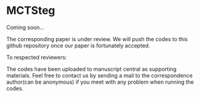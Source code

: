 # MCTSteg

Coming soon...

The corresponding paper is under review. We will push the codes to this github repository once our paper is fortunately accepted.

To respected reviewers:

The codes have been uploaded to manuscript central as supporting materials. Feel free to contact us by sending a mail to the correspondence author(can be anonymous) if you meet with any problem when running the codes.
